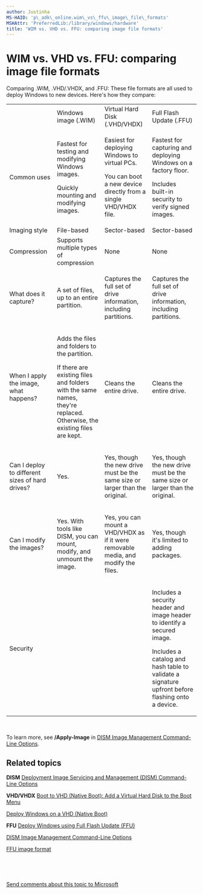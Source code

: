 ```yaml
---
author: Justinha
MS-HAID: 'p\_adk\_online.wim\_vs\_ffu\_image\_file\_formats'
MSHAttr: 'PreferredLib:/library/windows/hardware'
title: 'WIM vs. VHD vs. FFU: comparing image file formats'
---
```


# WIM vs. VHD vs. FFU: comparing image file formats


Comparing .WIM, .VHD/.VHDX, and .FFU: These file formats are all used to deploy Windows to new devices. Here's how they compare:

<table>
<colgroup>
<col width="25%" />
<col width="25%" />
<col width="25%" />
<col width="25%" />
</colgroup>
<tbody>
<tr class="odd">
<td align="left"></td>
<td align="left">Windows image (.WIM)</td>
<td align="left">Virtual Hard Disk (.VHD/VHDX)</td>
<td align="left">Full Flash Update (.FFU)</td>
</tr>
<tr class="even">
<td align="left">Common uses</td>
<td align="left"><p>Fastest for testing and modifying Windows images.</p>
<p>Quickly mounting and modifying images.</p></td>
<td align="left"><p>Easiest for deploying Windows to virtual PCs.</p>
<p>You can boot a new device directly from a single VHD/VHDX file.</p></td>
<td align="left"><p>Fastest for capturing and deploying Windows on a factory floor.</p>
<p>Includes built-in security to verify signed images.</p></td>
</tr>
<tr class="odd">
<td align="left">Imaging style</td>
<td align="left">File-based</td>
<td align="left">Sector-based</td>
<td align="left">Sector-based</td>
</tr>
<tr class="even">
<td align="left">Compression</td>
<td align="left">Supports multiple types of compression</td>
<td align="left">None</td>
<td align="left">None</td>
</tr>
<tr class="odd">
<td align="left">What does it capture?</td>
<td align="left"><p>A set of files, up to an entire partition.</p></td>
<td align="left"><p>Captures the full set of drive information, including partitions.</p></td>
<td align="left"><p>Captures the full set of drive information, including partitions.</p></td>
</tr>
<tr class="even">
<td align="left">When I apply the image, what happens?</td>
<td align="left"><p>Adds the files and folders to the partition.</p>
<p>If there are existing files and folders with the same names, they're replaced. Otherwise, the existing files are kept.</p></td>
<td align="left"><p>Cleans the entire drive.</p></td>
<td align="left"><p>Cleans the entire drive.</p></td>
</tr>
<tr class="odd">
<td align="left">Can I deploy to different sizes of hard drives?</td>
<td align="left"><p>Yes.</p></td>
<td align="left"><p>Yes, though the new drive must be the same size or larger than the original.</p></td>
<td align="left"><p>Yes, though the new drive must be the same size or larger than the original.</p></td>
</tr>
<tr class="even">
<td align="left">Can I modify the images?</td>
<td align="left"><p>Yes. With tools like DISM, you can mount, modify, and unmount the image.</p></td>
<td align="left"><p>Yes, you can mount a VHD/VHDX as if it were removable media, and modify the files.</p></td>
<td align="left"><p>Yes, though it's limited to adding packages.</p></td>
</tr>
<tr class="odd">
<td align="left">Security</td>
<td align="left"></td>
<td align="left"></td>
<td align="left"><p>Includes a security header and image header to identify a secured image.</p>
<p>Includes a catalog and hash table to validate a signature upfront before flashing onto a device.</p></td>
</tr>
</tbody>
</table>

 

To learn more, see **/Apply-Image** in [DISM Image Management Command-Line Options](dism-image-management-command-line-options-s14.md).

## <span id="related_topics"></span>Related topics


**DISM**
[Deployment Image Servicing and Management (DISM) Command-Line Options](deployment-image-servicing-and-management--dism--command-line-options.md)

**VHD/VHDX**
[Boot to VHD (Native Boot): Add a Virtual Hard Disk to the Boot Menu](boot-to-vhd--native-boot--add-a-virtual-hard-disk-to-the-boot-menu.md)

[Deploy Windows on a VHD (Native Boot)](deploy-windows-on-a-vhd--native-boot--auth-8-tech-ref.md)

**FFU**
[Deploy Windows using Full Flash Update (FFU)](deploy-windows-using-full-flash-update--ffu.md)

[DISM Image Management Command-Line Options](dism-image-management-command-line-options-s14.md)

[FFU image format](p_phManuRetail.ffu_image_format)

 

 

[Send comments about this topic to Microsoft](mailto:wsddocfb@microsoft.com?subject=Documentation%20feedback%20%5Bp_adk_online\p_adk_online%5D:%20WIM%20vs.%20VHD%20%20vs.%20FFU:%20comparing%20image%20file%20formats%20%20RELEASE:%20%284/11/2016%29&body=%0A%0APRIVACY%20STATEMENT%0A%0AWe%20use%20your%20feedback%20to%20improve%20the%20documentation.%20We%20don't%20use%20your%20email%20address%20for%20any%20other%20purpose,%20and%20we'll%20remove%20your%20email%20address%20from%20our%20system%20after%20the%20issue%20that%20you're%20reporting%20is%20fixed.%20While%20we're%20working%20to%20fix%20this%20issue,%20we%20might%20send%20you%20an%20email%20message%20to%20ask%20for%20more%20info.%20Later,%20we%20might%20also%20send%20you%20an%20email%20message%20to%20let%20you%20know%20that%20we've%20addressed%20your%20feedback.%0A%0AFor%20more%20info%20about%20Microsoft's%20privacy%20policy,%20see%20http://privacy.microsoft.com/default.aspx. "Send comments about this topic to Microsoft")




